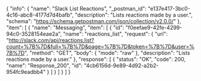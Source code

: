 {
  "info": {
    "name": "Slack List Reactions",
    "_postman_id": "e137e417-3bc0-4c16-abc8-4177d7d4bafb",
    "description": "Lists reactions made by a user.",
    "schema": "https://schema.getpostman.com/json/collection/v2.0.0/"
  },
  "item": [
    {
      "name": "Messaging",
      "item": [
        {
          "id": "f0eefae9-42fe-4299-94c0-3528154eae2a",
          "name": "reactions_list",
          "request": {
            "url": "http://slack.com/api/reactions.list?count=%7B%7D&full=%7B%7D&page=%7B%7D&token=%7B%7D&user=%7B%7D",
            "method": "GET",
            "body": {
              "mode": "raw"
            },
            "description": "Lists reactions made by a user."
          },
          "response": [
            {
              "status": "OK",
              "code": 200,
              "name": "Response_200",
              "id": "4cb6156d-9e89-4d92-a2b2-954fc9eadbb4"
            }
          ]
        }
      ]
    }
  ]
}